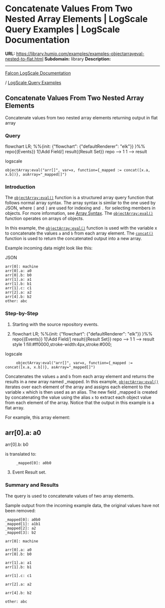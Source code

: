 # Concatenate Values From Two Nested Array Elements | LogScale Query Examples | LogScale Documentation

**URL:** https://library.humio.com/examples/examples-objectarrayeval-nested-to-flat.html
**Subdomain:** library
**Description:** 

---

[Falcon LogScale Documentation](https://library.humio.com)

/ [LogScale Query Examples](examples.html)

## Concatenate Values From Two Nested Array Elements

Concatenate values from two nested array elements returning output in flat array 

### Query

flowchart LR; %%{init: {"flowchart": {"defaultRenderer": "elk"}} }%% repo{{Events}} 1[\Add Field/] result{{Result Set}} repo --> 1 1 --> result

logscale
    
    
    objectArray:eval("arr[]", var=x, function={_mapped := concat([x.a, x.b])}, asArray="_mapped[]")

### Introduction

The [`objectArray:eval()`](https://library.humio.com/data-analysis/functions-objectarray-eval.html) function is a structured array query function that follows normal array syntax. The array syntax is similar to the one used by JSON, where `[` and `]` are used for indexing and `.` for selecting members in objects. For more information, see [Array Syntax](https://library.humio.com/data-analysis/syntax-array.html). The [`objectArray:eval()`](https://library.humio.com/data-analysis/functions-objectarray-eval.html) function operates on arrays of objects. 

In this example, the [`objectArray:eval()`](https://library.humio.com/data-analysis/functions-objectarray-eval.html) function is used with the variable x to concatenate the values `a` and `b` from each array element. The [`concat()`](https://library.humio.com/data-analysis/functions-concat.html) function is used to return the concatenated output into a new array. 

Example incoming data might look like this: 

JSON
    
    
    arr[0]: machine
    arr[0].a: a0
    arr[0].b: b0
    arr[1].a: a1
    arr[1].b: b1
    arr[1].c: c1
    arr[2].a: a2
    arr[4].b: b2
    other: abc

### Step-by-Step

  1. Starting with the source repository events.

  2. flowchart LR; %%{init: {"flowchart": {"defaultRenderer": "elk"}} }%% repo{{Events}} 1[\Add Field/] result{{Result Set}} repo --> 1 1 --> result style 1 fill:#ff0000,stroke-width:4px,stroke:#000;

logscale
         
         objectArray:eval("arr[]", var=x, function={_mapped := concat([x.a, x.b])}, asArray="_mapped[]")

Concatenates the values `a` and `b` from each array element and returns the results in a new array named _mapped. In this example, [`objectArray:eval()`](https://library.humio.com/data-analysis/functions-objectarray-eval.html) iterates over each element of the array and assigns each element to the variable `x` which is then used as an alias. The new field _mapped is created by concatenating the value using the alias `x` to extract each object value from each element of the array. Notice that the output in this example is a flat array. 

For example, this array element: 

arr[0].a: a0  
---  
arr[0].b: b0  
  
is translated to: 
         
         _mapped[0]: a0b0

  3. Event Result set.




### Summary and Results

The query is used to concatenate values of two array elements. 

Sample output from the incoming example data, the original values have not been removed: 
    
    
    _mapped[0]: a0b0
    _mapped[1]: a1b1
    _mapped[2]: a2
    _mapped[3]: b2
    
    arr[0]: machine
    
    arr[0].a: a0
    arr[0].b: b0
    
    arr[1].a: a1
    arr[1].b: b1
    
    arr[1].c: c1
    
    arr[2].a: a2
    
    arr[4].b: b2
    
    other: abc
